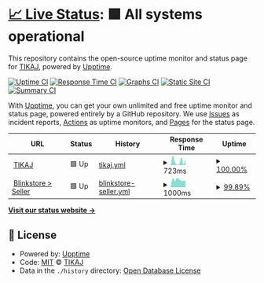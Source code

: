 # [📈 Live Status](https://tikajhq.github.io/upptime): <!--live status--> **🟩 All systems operational**

This repository contains the open-source uptime monitor and status page for [TIKAJ](https://www.tikaj.com/), powered by [Upptime](https://github.com/upptime/upptime).

[![Uptime CI](https://github.com/tikajhq/upptime/workflows/Uptime%20CI/badge.svg)](https://github.com/tikajhq/upptime/actions?query=workflow%3A%22Uptime+CI%22)
[![Response Time CI](https://github.com/tikajhq/upptime/workflows/Response%20Time%20CI/badge.svg)](https://github.com/tikajhq/upptime/actions?query=workflow%3A%22Response+Time+CI%22)
[![Graphs CI](https://github.com/tikajhq/upptime/workflows/Graphs%20CI/badge.svg)](https://github.com/tikajhq/upptime/actions?query=workflow%3A%22Graphs+CI%22)
[![Static Site CI](https://github.com/tikajhq/upptime/workflows/Static%20Site%20CI/badge.svg)](https://github.com/tikajhq/upptime/actions?query=workflow%3A%22Static+Site+CI%22)
[![Summary CI](https://github.com/tikajhq/upptime/workflows/Summary%20CI/badge.svg)](https://github.com/tikajhq/upptime/actions?query=workflow%3A%22Summary+CI%22)

With [Upptime](https://upptime.js.org), you can get your own unlimited and free uptime monitor and status page, powered entirely by a GitHub repository. We use [Issues](https://github.com/tikajhq/upptime/issues) as incident reports, [Actions](https://github.com/tikajhq/upptime/actions) as uptime monitors, and [Pages](https://tikajhq.github.io/upptime) for the status page.

<!--start: status pages-->
<!-- This summary is generated by Upptime (https://github.com/upptime/upptime) -->
<!-- Do not edit this manually, your changes will be overwritten -->
<!-- prettier-ignore -->
| URL | Status | History | Response Time | Uptime |
| --- | ------ | ------- | ------------- | ------ |
| <img alt="" src="https://icons.duckduckgo.com/ip3/www.tikaj.com.ico" height="13"> [TIKAJ](https://www.tikaj.com) | 🟩 Up | [tikaj.yml](https://github.com/tikajhq/upptime/commits/HEAD/history/tikaj.yml) | <details><summary><img alt="Response time graph" src="./graphs/tikaj/response-time-week.png" height="20"> 723ms</summary><br><a href="https://tikajhq.github.io/upptime/history/tikaj"><img alt="Response time 844" src="https://img.shields.io/endpoint?url=https%3A%2F%2Fraw.githubusercontent.com%2Ftikajhq%2Fupptime%2FHEAD%2Fapi%2Ftikaj%2Fresponse-time.json"></a><br><a href="https://tikajhq.github.io/upptime/history/tikaj"><img alt="24-hour response time 1115" src="https://img.shields.io/endpoint?url=https%3A%2F%2Fraw.githubusercontent.com%2Ftikajhq%2Fupptime%2FHEAD%2Fapi%2Ftikaj%2Fresponse-time-day.json"></a><br><a href="https://tikajhq.github.io/upptime/history/tikaj"><img alt="7-day response time 723" src="https://img.shields.io/endpoint?url=https%3A%2F%2Fraw.githubusercontent.com%2Ftikajhq%2Fupptime%2FHEAD%2Fapi%2Ftikaj%2Fresponse-time-week.json"></a><br><a href="https://tikajhq.github.io/upptime/history/tikaj"><img alt="30-day response time 1157" src="https://img.shields.io/endpoint?url=https%3A%2F%2Fraw.githubusercontent.com%2Ftikajhq%2Fupptime%2FHEAD%2Fapi%2Ftikaj%2Fresponse-time-month.json"></a><br><a href="https://tikajhq.github.io/upptime/history/tikaj"><img alt="1-year response time 894" src="https://img.shields.io/endpoint?url=https%3A%2F%2Fraw.githubusercontent.com%2Ftikajhq%2Fupptime%2FHEAD%2Fapi%2Ftikaj%2Fresponse-time-year.json"></a></details> | <details><summary><a href="https://tikajhq.github.io/upptime/history/tikaj">100.00%</a></summary><a href="https://tikajhq.github.io/upptime/history/tikaj"><img alt="All-time uptime 99.46%" src="https://img.shields.io/endpoint?url=https%3A%2F%2Fraw.githubusercontent.com%2Ftikajhq%2Fupptime%2FHEAD%2Fapi%2Ftikaj%2Fuptime.json"></a><br><a href="https://tikajhq.github.io/upptime/history/tikaj"><img alt="24-hour uptime 100.00%" src="https://img.shields.io/endpoint?url=https%3A%2F%2Fraw.githubusercontent.com%2Ftikajhq%2Fupptime%2FHEAD%2Fapi%2Ftikaj%2Fuptime-day.json"></a><br><a href="https://tikajhq.github.io/upptime/history/tikaj"><img alt="7-day uptime 100.00%" src="https://img.shields.io/endpoint?url=https%3A%2F%2Fraw.githubusercontent.com%2Ftikajhq%2Fupptime%2FHEAD%2Fapi%2Ftikaj%2Fuptime-week.json"></a><br><a href="https://tikajhq.github.io/upptime/history/tikaj"><img alt="30-day uptime 94.71%" src="https://img.shields.io/endpoint?url=https%3A%2F%2Fraw.githubusercontent.com%2Ftikajhq%2Fupptime%2FHEAD%2Fapi%2Ftikaj%2Fuptime-month.json"></a><br><a href="https://tikajhq.github.io/upptime/history/tikaj"><img alt="1-year uptime 99.40%" src="https://img.shields.io/endpoint?url=https%3A%2F%2Fraw.githubusercontent.com%2Ftikajhq%2Fupptime%2FHEAD%2Fapi%2Ftikaj%2Fuptime-year.json"></a></details>
| <img alt="" src="https://icons.duckduckgo.com/ip3/seller.blinkstore.in.ico" height="13"> [Blinkstore > Seller](https://seller.blinkstore.in) | 🟩 Up | [blinkstore-seller.yml](https://github.com/tikajhq/upptime/commits/HEAD/history/blinkstore-seller.yml) | <details><summary><img alt="Response time graph" src="./graphs/blinkstore-seller/response-time-week.png" height="20"> 1000ms</summary><br><a href="https://tikajhq.github.io/upptime/history/blinkstore-seller"><img alt="Response time 1162" src="https://img.shields.io/endpoint?url=https%3A%2F%2Fraw.githubusercontent.com%2Ftikajhq%2Fupptime%2FHEAD%2Fapi%2Fblinkstore-seller%2Fresponse-time.json"></a><br><a href="https://tikajhq.github.io/upptime/history/blinkstore-seller"><img alt="24-hour response time 899" src="https://img.shields.io/endpoint?url=https%3A%2F%2Fraw.githubusercontent.com%2Ftikajhq%2Fupptime%2FHEAD%2Fapi%2Fblinkstore-seller%2Fresponse-time-day.json"></a><br><a href="https://tikajhq.github.io/upptime/history/blinkstore-seller"><img alt="7-day response time 1000" src="https://img.shields.io/endpoint?url=https%3A%2F%2Fraw.githubusercontent.com%2Ftikajhq%2Fupptime%2FHEAD%2Fapi%2Fblinkstore-seller%2Fresponse-time-week.json"></a><br><a href="https://tikajhq.github.io/upptime/history/blinkstore-seller"><img alt="30-day response time 1219" src="https://img.shields.io/endpoint?url=https%3A%2F%2Fraw.githubusercontent.com%2Ftikajhq%2Fupptime%2FHEAD%2Fapi%2Fblinkstore-seller%2Fresponse-time-month.json"></a><br><a href="https://tikajhq.github.io/upptime/history/blinkstore-seller"><img alt="1-year response time 1142" src="https://img.shields.io/endpoint?url=https%3A%2F%2Fraw.githubusercontent.com%2Ftikajhq%2Fupptime%2FHEAD%2Fapi%2Fblinkstore-seller%2Fresponse-time-year.json"></a></details> | <details><summary><a href="https://tikajhq.github.io/upptime/history/blinkstore-seller">99.89%</a></summary><a href="https://tikajhq.github.io/upptime/history/blinkstore-seller"><img alt="All-time uptime 99.76%" src="https://img.shields.io/endpoint?url=https%3A%2F%2Fraw.githubusercontent.com%2Ftikajhq%2Fupptime%2FHEAD%2Fapi%2Fblinkstore-seller%2Fuptime.json"></a><br><a href="https://tikajhq.github.io/upptime/history/blinkstore-seller"><img alt="24-hour uptime 99.24%" src="https://img.shields.io/endpoint?url=https%3A%2F%2Fraw.githubusercontent.com%2Ftikajhq%2Fupptime%2FHEAD%2Fapi%2Fblinkstore-seller%2Fuptime-day.json"></a><br><a href="https://tikajhq.github.io/upptime/history/blinkstore-seller"><img alt="7-day uptime 99.89%" src="https://img.shields.io/endpoint?url=https%3A%2F%2Fraw.githubusercontent.com%2Ftikajhq%2Fupptime%2FHEAD%2Fapi%2Fblinkstore-seller%2Fuptime-week.json"></a><br><a href="https://tikajhq.github.io/upptime/history/blinkstore-seller"><img alt="30-day uptime 99.98%" src="https://img.shields.io/endpoint?url=https%3A%2F%2Fraw.githubusercontent.com%2Ftikajhq%2Fupptime%2FHEAD%2Fapi%2Fblinkstore-seller%2Fuptime-month.json"></a><br><a href="https://tikajhq.github.io/upptime/history/blinkstore-seller"><img alt="1-year uptime 99.78%" src="https://img.shields.io/endpoint?url=https%3A%2F%2Fraw.githubusercontent.com%2Ftikajhq%2Fupptime%2FHEAD%2Fapi%2Fblinkstore-seller%2Fuptime-year.json"></a></details>

<!--end: status pages-->

[**Visit our status website →**](https://tikajhq.github.io/upptime)

## 📄 License

- Powered by: [Upptime](https://github.com/upptime/upptime)
- Code: [MIT](./LICENSE) © [TIKAJ](https://www.tikaj.com/)
- Data in the `./history` directory: [Open Database License](https://opendatacommons.org/licenses/odbl/1-0/)
